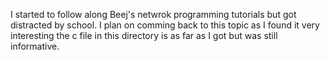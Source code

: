 I started to follow along Beej's netwrok programming tutorials but got
distracted by school. I plan on comming back to this topic as I found it very
interesting the c file in this directory is as far as I got but was still
informative.
